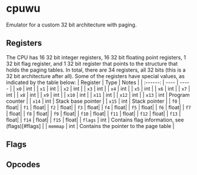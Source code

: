 # cpuwu
Emulator for a custom 32 bit architecture with paging.

## Registers
The CPU has 16 32 bit integer registers, 16 32 bit floating point registers, 1 32 bit flag register, and 1 32 bit register that points to the structure that holds the paging tables. In total, there are 34 registers, all 32 bits (this is a 32 bit architecture after all). Some of the registers have special values, as indicated by the table below:
| Register | Type | Notes |
| :------: | ---- | ----- |
| `x0`     | int  |
| `x1`     | int  |
| `x2`     | int  |
| `x3`     | int  |
| `x4`     | int  |
| `x5`     | int  |
| `x6`     | int  |
| `x7`     | int  |
| `x8`     | int  |
| `x9`     | int  |
| `x10`    | int  |
| `x11`    | int  |
| `x12`    | int  |
| `x13`    | int  | Program counter    |
| `x14`    | int  | Stack base pointer |
| `x15`    | int  | Stack pointer      |
| `f0`     | float|
| `f1`     | float|
| `f2`     | float|
| `f3`     | float|
| `f4`     | float|
| `f5`     | float|
| `f6`     | float|
| `f7`     | float|
| `f8`     | float|
| `f9`     | float|
| `f10`    | float|
| `f11`    | float|
| `f12`    | float|
| `f13`    | float|
| `f14`    | float|
| `f15`    | float|
| `flags`  | int  | Contains flag information, see (flags)[#flags] |
| `memmap` | int  | Contains the pointer to the page table         |

## Flags

## Opcodes
